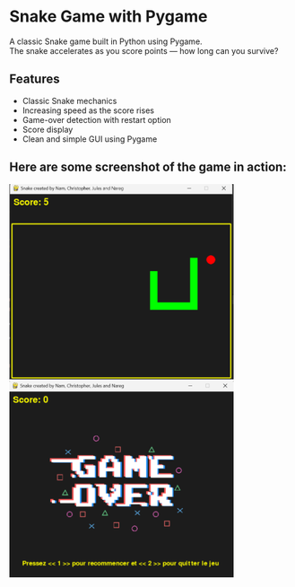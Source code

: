 # Snake Game with Pygame

A classic Snake game built in Python using Pygame.  
The snake accelerates as you score points — how long can you survive?

## Features

- Classic Snake mechanics 
- Increasing speed as the score rises 
- Game-over detection with restart option
- Score display
- Clean and simple GUI using Pygame

## Here are some screenshot of the game in action:

<p align="left">
  <img src="screenshot.png" alt="Snake Game" width="400 style="margin-right: 30%;"/>
  <img src="screenshot_gameover.png" alt="Snake Game" width="400"/>
</p>




